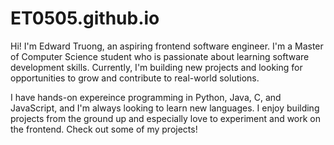 # ET0505.github.io
Hi! I'm Edward Truong, an aspiring frontend software engineer. I'm a Master of Computer Science student who is passionate about learning software development skills. Currently, I'm building new projects and looking for opportunities to grow and contribute to real-world solutions.

I have hands-on expereince programming in Python, Java, C, and JavaScript, and I'm always looking to learn new languages. I enjoy building projects from the ground up and especially love to experiment and work on the frontend. Check out some of my projects!
